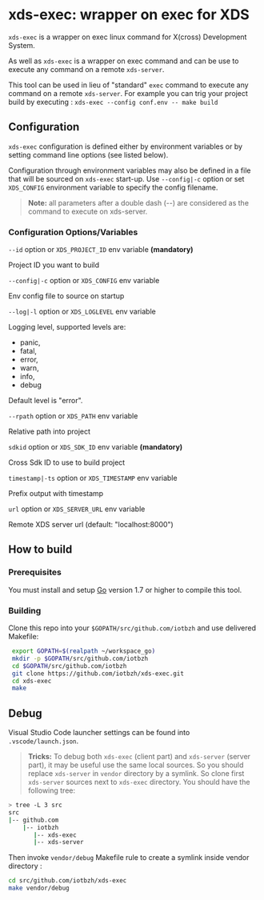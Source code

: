 # xds-exec: wrapper on exec for XDS

`xds-exec` is a wrapper on exec linux command for X(cross) Development System.

As well as `xds-exec` is a wrapper on exec command and can be use to execute any
command on a remote `xds-server`.

This tool can be used in lieu of "standard" `exec` command to execute any
command on a remote `xds-server`. For example you can trig your project build by
executing : `xds-exec --config conf.env -- make build`

## Configuration

`xds-exec` configuration is defined either by environment variables or by
setting command line options (see listed below).

Configuration through environment variables may also be defined in a file that
will be sourced on `xds-exec` start-up. Use `--config|-c` option or set
`XDS_CONFIG` environment variable to specify the config filename.

<!-- note -->
>**Note:** all parameters after a double dash (--) are considered as the command
to execute on xds-server.
<!-- endnote -->

### Configuration Options/Variables

`--id` option or `XDS_PROJECT_ID` env variable  **(mandatory)**

Project ID you want to build

`--config|-c` option or `XDS_CONFIG` env variable

Env config file to source on startup

`--log|-l` option or `XDS_LOGLEVEL` env variable

Logging level, supported levels are:

- panic,
- fatal,
- error,
- warn,
- info,
- debug

Default level is "error".

`--rpath` option or `XDS_PATH` env variable

Relative path into project

`sdkid` option or `XDS_SDK_ID` env variable  **(mandatory)**

Cross Sdk ID to use to build project

`timestamp|-ts` option or `XDS_TIMESTAMP` env variable

Prefix output with timestamp

`url` option or `XDS_SERVER_URL` env variable

Remote XDS server url (default: "localhost:8000")

## How to build

### Prerequisites

 You must install and setup [Go](https://golang.org/doc/install) version 1.7 or
 higher to compile this tool.

### Building

Clone this repo into your `$GOPATH/src/github.com/iotbzh` and use delivered Makefile:

```bash
 export GOPATH=$(realpath ~/workspace_go)
 mkdir -p $GOPATH/src/github.com/iotbzh
 cd $GOPATH/src/github.com/iotbzh
 git clone https://github.com/iotbzh/xds-exec.git
 cd xds-exec
 make
```

## Debug

Visual Studio Code launcher settings can be found into `.vscode/launch.json`.

>**Tricks:** To debug both `xds-exec` (client part) and `xds-server` (server part),
it may be useful use the same local sources.
So you should replace `xds-server` in `vendor` directory by a symlink.
So clone first `xds-server` sources next to `xds-exec` directory.
You should have the following tree:

```bash
> tree -L 3 src
src
|-- github.com
    |-- iotbzh
       |-- xds-exec
       |-- xds-server
```

Then invoke `vendor/debug` Makefile rule to create a symlink inside vendor
directory :

```bash
cd src/github.com/iotbzh/xds-exec
make vendor/debug
```
